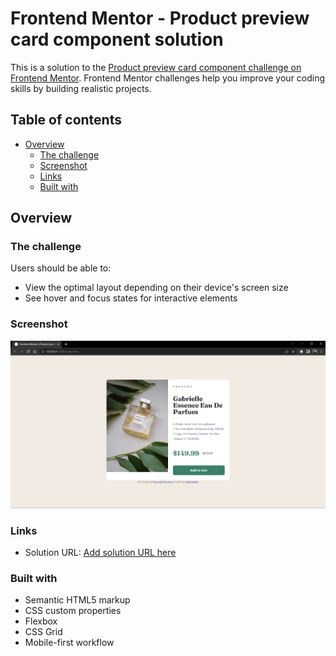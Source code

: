 # Frontend Mentor - Product preview card component solution

This is a solution to the [Product preview card component challenge on Frontend Mentor](https://www.frontendmentor.io/challenges/product-preview-card-component-GO7UmttRfa). Frontend Mentor challenges help you improve your coding skills by building realistic projects.

## Table of contents

- [Overview](#overview)
  - [The challenge](#the-challenge)
  - [Screenshot](#screenshot)
  - [Links](#links)
  - [Built with](#built-with)

## Overview

### The challenge

Users should be able to:

- View the optimal layout depending on their device's screen size
- See hover and focus states for interactive elements

### Screenshot

![This is a screenshot of the project](images/screenshot.png "a screenshot of the project")

### Links

- Solution URL: [Add solution URL here](https://illustrious-griffin-add118.netlify.app/)

### Built with

- Semantic HTML5 markup
- CSS custom properties
- Flexbox
- CSS Grid
- Mobile-first workflow
